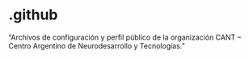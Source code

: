 # .github
“Archivos de configuración y perfil público de la organización CANT – Centro Argentino de Neurodesarrollo y Tecnologías.”
